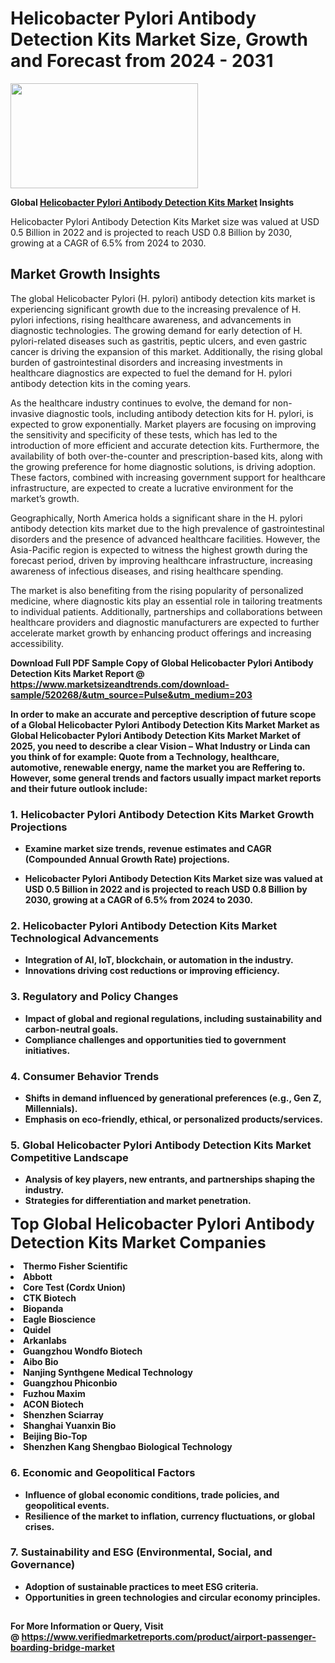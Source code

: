 <H1>Helicobacter Pylori Antibody Detection Kits Market Size, Growth and Forecast from 2024 - 2031</H1><img class="aligncenter size-medium wp-image-584254" src="https://thirdeyenews.in/wp-content/uploads/2024/09/Global-Market-Research-300x168.jpeg" alt="" width="300" height="168" /><p><strong>Global&nbsp;<a href="https://www.marketsizeandtrends.com/download-sample/520268/&amp;utm_source=Pulse&amp;utm_medium=203">Helicobacter Pylori Antibody Detection Kits Market</a> Insights</strong></p><p>Helicobacter Pylori Antibody Detection Kits Market size was valued at USD 0.5 Billion in 2022 and is projected to reach USD 0.8 Billion by 2030, growing at a CAGR of 6.5% from 2024 to 2030.</p><p><h2>Market Growth Insights</h2> <p>The global Helicobacter Pylori (H. pylori) antibody detection kits market is experiencing significant growth due to the increasing prevalence of H. pylori infections, rising healthcare awareness, and advancements in diagnostic technologies. The growing demand for early detection of H. pylori-related diseases such as gastritis, peptic ulcers, and even gastric cancer is driving the expansion of this market. Additionally, the rising global burden of gastrointestinal disorders and increasing investments in healthcare diagnostics are expected to fuel the demand for H. pylori antibody detection kits in the coming years.</p> <p><strong></strong></p> <p>As the healthcare industry continues to evolve, the demand for non-invasive diagnostic tools, including antibody detection kits for H. pylori, is expected to grow exponentially. Market players are focusing on improving the sensitivity and specificity of these tests, which has led to the introduction of more efficient and accurate detection kits. Furthermore, the availability of both over-the-counter and prescription-based kits, along with the growing preference for home diagnostic solutions, is driving adoption. These factors, combined with increasing government support for healthcare infrastructure, are expected to create a lucrative environment for the market’s growth.</p> <p>Geographically, North America holds a significant share in the H. pylori antibody detection kits market due to the high prevalence of gastrointestinal disorders and the presence of advanced healthcare facilities. However, the Asia-Pacific region is expected to witness the highest growth during the forecast period, driven by improving healthcare infrastructure, increasing awareness of infectious diseases, and rising healthcare spending.</p> <p>The market is also benefiting from the rising popularity of personalized medicine, where diagnostic kits play an essential role in tailoring treatments to individual patients. Additionally, partnerships and collaborations between healthcare providers and diagnostic manufacturers are expected to further accelerate market growth by enhancing product offerings and increasing accessibility.</p> <p><strong></p><p><span class=""><strong>Download Full PDF Sample Copy of Global Helicobacter Pylori Antibody Detection Kits Market Report</strong> @ <a href="https://www.marketsizeandtrends.com/download-sample/520268/&amp;utm_source=Pulse&amp;utm_medium=203" target="_blank">https://www.marketsizeandtrends.com/download-sample/520268/&amp;utm_source=Pulse&amp;utm_medium=203</a></span></p><p>In order to make an accurate and perceptive description of future scope of a Global&nbsp;Helicobacter Pylori Antibody Detection Kits Market Market as Global&nbsp;Helicobacter Pylori Antibody Detection Kits Market Market of 2025, you need to describe a clear Vision &ndash; What Industry or Linda can you think of for example: Quote from a Technology, healthcare, automotive, renewable energy, name the market you are Reffering to. However, some general trends and factors usually impact market reports and their future outlook include:</p><h3>1.&nbsp;<strong>Helicobacter Pylori Antibody Detection Kits Market Growth Projections</strong></h3><ul><li>Examine market size trends, revenue estimates and CAGR (Compounded Annual Growth Rate) projections.</li><li><p>Helicobacter Pylori Antibody Detection Kits Market size was valued at USD 0.5 Billion in 2022 and is projected to reach USD 0.8 Billion by 2030, growing at a CAGR of 6.5% from 2024 to 2030.</p></li></ul><h3>2.&nbsp;<strong>Helicobacter Pylori Antibody Detection Kits Market Technological Advancements</strong></h3><ul><li>Integration of AI, IoT, blockchain, or automation in the industry.</li><li>Innovations driving cost reductions or improving efficiency.</li></ul><h3>3.&nbsp;<strong>Regulatory and Policy Changes</strong></h3><ul><li>Impact of global and regional regulations, including sustainability and carbon-neutral goals.</li><li>Compliance challenges and opportunities tied to government initiatives.</li></ul><h3>4.&nbsp;<strong>Consumer Behavior Trends</strong></h3><ul><li>Shifts in demand influenced by generational preferences (e.g., Gen Z, Millennials).</li><li>Emphasis on eco-friendly, ethical, or personalized products/services.</li></ul><h3>5.&nbsp;<strong>Global Helicobacter Pylori Antibody Detection Kits Market Competitive Landscape</strong></h3><ul><li>Analysis of key players, new entrants, and partnerships shaping the industry.</li><li>Strategies for differentiation and market penetration.</li></ul><p data-pm-slice="1 1 []"><span style="color: inherit; font-family: inherit; font-size: 25px;">Top Global Helicobacter Pylori Antibody Detection Kits Market Companies</span></p><div class="" data-test-id=""><p><li>Thermo Fisher Scientific</li><li> Abbott</li><li> Core Test (Cordx Union)</li><li> CTK Biotech</li><li> Biopanda</li><li> Eagle Bioscience</li><li> Quidel</li><li> Arkanlabs</li><li> Guangzhou Wondfo Biotech</li><li> Aibo Bio</li><li> Nanjing Synthgene Medical Technology</li><li> Guangzhou Phiconbio</li><li> Fuzhou Maxim</li><li> ACON Biotech</li><li> Shenzhen Sciarray</li><li> Shanghai Yuanxin Bio</li><li> Beijing Bio-Top</li><li> Shenzhen Kang Shengbao Biological Technology</li></p></div><h3>6.&nbsp;<strong>Economic and Geopolitical Factors</strong></h3><ul><li>Influence of global economic conditions, trade policies, and geopolitical events.</li><li>Resilience of the market to inflation, currency fluctuations, or global crises.</li></ul><h3>7.&nbsp;<strong>Sustainability and ESG (Environmental, Social, and Governance)</strong></h3><ul><li>Adoption of sustainable practices to meet ESG criteria.</li><li>Opportunities in green technologies and circular economy principles.</li></ul><h2><strong style="font-size: 14px;">For More Information or Query, Visit @&nbsp;</strong><a style="background-color: #ffffff; font-size: 14px;" href="https://www.marketsizeandtrends.com/report/helicobacter-pylori-antibody-detection-kits-market/" target="_blank">https://www.verifiedmarketreports.com/product/airport-passenger-boarding-bridge-market</a></h2>

